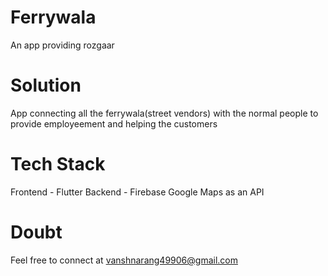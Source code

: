 # Ferrywala
An app providing rozgaar


# Solution
App connecting all the ferrywala(street vendors) with the normal people to provide employeement and helping the customers

# Tech Stack

Frontend - Flutter
Backend - Firebase
Google Maps as an API

# Doubt

Feel free to connect at vanshnarang49906@gmail.com

